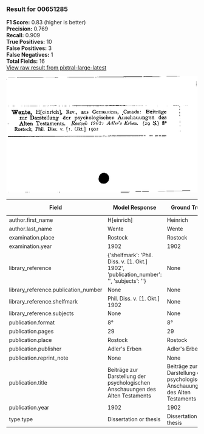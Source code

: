 ### Result for 00651285
**F1 Score:** 0.83 (higher is better)<br>**Precision:** 0.769<br>**Recall:** 0.909<br>**True Positives:** 10<br>**False Positives:** 3<br>**False Negatives:** 1<br>**Total Fields:** 16<br>[View raw result from pixtral-large-latest](https://github.com/RISE-UNIBAS/humanities_data_benchmark/blob/main/results/2025-09-02/T0159/request_T0159_00651285.json)

<img src="https://github.com/RISE-UNIBAS/humanities_data_benchmark/blob/main/benchmarks/zettelkatalog/images/00651285.jpg?raw=true" alt="00651285" width="600px">

| Field | Model Response | Ground Truth | Fuzzy Score | Match |
|-------|----------------|--------------|-------------|-------|
| author.first_name | H[einrich] | Heinrich | 0.889 | ❌ |
| author.last_name | Wente | Wente | 1.000 | ✅ |
| examination.place | Rostock | Rostock | 1.000 | ✅ |
| examination.year | 1902 | 1902 | 1.000 | ✅ |
| library_reference | {'shelfmark': 'Phil. Diss. v. [1. Okt.] 1902', 'publication_number': '', 'subjects': ''} | None | 0.000 | ❌ |
| library_reference.publication_number | None | None | 1.000 | ✅ |
| library_reference.shelfmark | Phil. Diss. v. [1. Okt.] 1902 | None | 0.000 | ❌ |
| library_reference.subjects | None | None | 1.000 | ✅ |
| publication.format | 8° | 8° | 1.000 | ✅ |
| publication.pages | 29 | 29 | 1.000 | ✅ |
| publication.place | Rostock | Rostock | 1.000 | ✅ |
| publication.publisher | Adler's Erben | Adler's Erben | 1.000 | ✅ |
| publication.reprint_note | None | None | 1.000 | ✅ |
| publication.title | Beiträge zur Darstellung der psychologischen Anschauungen des Alten Testaments | Beiträge zur Darstellung der psychologischen Anschauungen des Alten Testaments | 1.000 | ✅ |
| publication.year | 1902 | 1902 | 1.000 | ✅ |
| type.type | Dissertation or thesis | Dissertation or thesis | 1.000 | ✅ |
